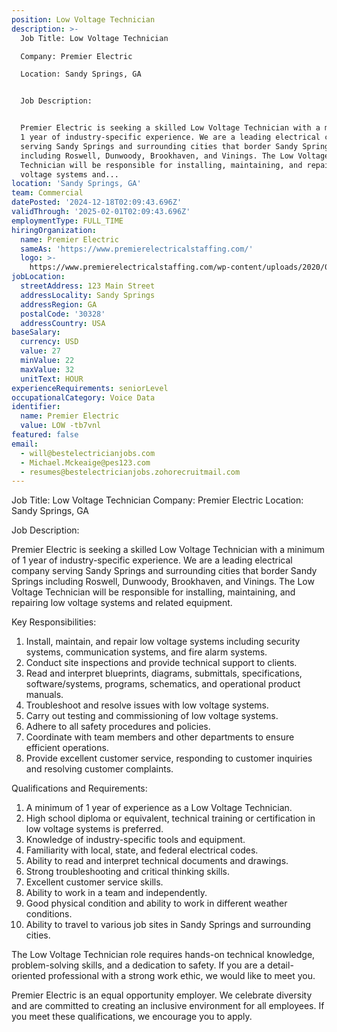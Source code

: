 ```yaml
---
position: Low Voltage Technician
description: >-
  Job Title: Low Voltage Technician

  Company: Premier Electric

  Location: Sandy Springs, GA


  Job Description:


  Premier Electric is seeking a skilled Low Voltage Technician with a minimum of
  1 year of industry-specific experience. We are a leading electrical company
  serving Sandy Springs and surrounding cities that border Sandy Springs
  including Roswell, Dunwoody, Brookhaven, and Vinings. The Low Voltage
  Technician will be responsible for installing, maintaining, and repairing low
  voltage systems and...
location: 'Sandy Springs, GA'
team: Commercial
datePosted: '2024-12-18T02:09:43.696Z'
validThrough: '2025-02-01T02:09:43.696Z'
employmentType: FULL_TIME
hiringOrganization:
  name: Premier Electric
  sameAs: 'https://www.premierelectricalstaffing.com/'
  logo: >-
    https://www.premierelectricalstaffing.com/wp-content/uploads/2020/05/Premier-Electrical-Staffing-logo.png
jobLocation:
  streetAddress: 123 Main Street
  addressLocality: Sandy Springs
  addressRegion: GA
  postalCode: '30328'
  addressCountry: USA
baseSalary:
  currency: USD
  value: 27
  minValue: 22
  maxValue: 32
  unitText: HOUR
experienceRequirements: seniorLevel
occupationalCategory: Voice Data
identifier:
  name: Premier Electric
  value: LOW -tb7vnl
featured: false
email:
  - will@bestelectricianjobs.com
  - Michael.Mckeaige@pes123.com
  - resumes@bestelectricianjobs.zohorecruitmail.com
---
```




Job Title: Low Voltage Technician
Company: Premier Electric
Location: Sandy Springs, GA

Job Description:

Premier Electric is seeking a skilled Low Voltage Technician with a minimum of 1 year of industry-specific experience. We are a leading electrical company serving Sandy Springs and surrounding cities that border Sandy Springs including Roswell, Dunwoody, Brookhaven, and Vinings. The Low Voltage Technician will be responsible for installing, maintaining, and repairing low voltage systems and related equipment.

Key Responsibilities:

1. Install, maintain, and repair low voltage systems including security systems, communication systems, and fire alarm systems.
2. Conduct site inspections and provide technical support to clients.
3. Read and interpret blueprints, diagrams, submittals, specifications, software/systems, programs, schematics, and operational product manuals.
4. Troubleshoot and resolve issues with low voltage systems.
5. Carry out testing and commissioning of low voltage systems.
6. Adhere to all safety procedures and policies.
7. Coordinate with team members and other departments to ensure efficient operations.
8. Provide excellent customer service, responding to customer inquiries and resolving customer complaints.

Qualifications and Requirements:

1. A minimum of 1 year of experience as a Low Voltage Technician.
2. High school diploma or equivalent, technical training or certification in low voltage systems is preferred.
3. Knowledge of industry-specific tools and equipment.
4. Familiarity with local, state, and federal electrical codes.
5. Ability to read and interpret technical documents and drawings.
6. Strong troubleshooting and critical thinking skills.
7. Excellent customer service skills.
8. Ability to work in a team and independently.
9. Good physical condition and ability to work in different weather conditions.
10. Ability to travel to various job sites in Sandy Springs and surrounding cities.

The Low Voltage Technician role requires hands-on technical knowledge, problem-solving skills, and a dedication to safety. If you are a detail-oriented professional with a strong work ethic, we would like to meet you.

Premier Electric is an equal opportunity employer. We celebrate diversity and are committed to creating an inclusive environment for all employees. If you meet these qualifications, we encourage you to apply.
